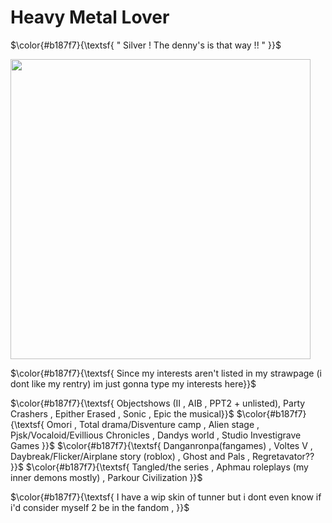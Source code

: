 # Heavy Metal Lover

$\color{#b187f7}{\textsf{ " Silver ! The denny's is that way !! " }}$
<p></p>


<img src="https://static.wikia.nocookie.net/sonic/images/e/ee/Sonic_Channel_2023_11_wallpaper.png/revision/latest/scale-to-width-down/1000?cb=20231102004416" width="480">

<p></p>

$\color{#b187f7}{\textsf{ Since my interests aren't listed in my strawpage (i dont like my rentry) im just gonna type my interests here}}$
<p></p>

$\color{#b187f7}{\textsf{ Objectshows (II , AIB , PPT2 + unlisted), Party Crashers , Epither Erased , Sonic , Epic the musical}}$
$\color{#b187f7}{\textsf{ Omori , Total drama/Disventure camp , Alien stage , Pjsk/Vocaloid/Evillious Chronicles , Dandys world , Studio Investigrave Games }}$
$\color{#b187f7}{\textsf{ Danganronpa(fangames) , Voltes V , Daybreak/Flicker/Airplane story (roblox) , Ghost and Pals , Regretavator?? }}$
$\color{#b187f7}{\textsf{ Tangled/the series , Aphmau roleplays (my inner demons mostly) , Parkour Civilization }}$

<p></p>

$\color{#b187f7}{\textsf{ I have a wip skin of tunner but i dont even know if i'd consider myself 2 be in the fandom , }}$
